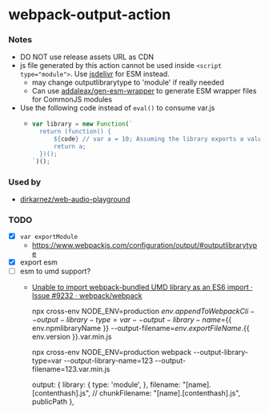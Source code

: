 webpack-output-action
=====================
### Notes
- DO NOT use release assets URL as CDN
- js file generated by this action cannot be used inside `<script type="module">`.  Use [jsdelivr](https://www.jsdelivr.com/) for ESM instead.
  - may change outputlibrarytype to 'module' if really needed
  - Can use [addaleax/gen-esm-wrapper](https://github.com/addaleax/gen-esm-wrapper) to generate ESM wrapper files for CommonJS modules
- Use the following code instead of `eval()` to consume var.js
  	- ```javascript
  	  var library = new Function(`
  	  	return (function() {
  	  		${code} // var a = 10; Assuming the library exports a value
  	  		return a;
  	  	})();
  	  `)();
  	  ```
   

  


### Used by
- [dirkarnez/web-audio-playground](https://github.com/dirkarnez/web-audio-playground)

### TODO
- [x] `var exportModule`
  - https://www.webpackjs.com/configuration/output/#outputlibrarytype
- [x] export esm
- [ ] esm to umd support?
  - [Unable to import webpack-bundled UMD library as an ES6 import · Issue #9232 · webpack/webpack](https://github.com/webpack/webpack/issues/9232)


    npx cross-env NODE_ENV=production ${{ env.appendToWebpackCli }} --output-library-type=var --output-library-name=${{ env.npmlibraryName }} --output-filename=${{ env.exportFileName }}.${{ env.version }}.var.min.js



     npx cross-env NODE_ENV=production webpack --output-library-type=var --output-library-name=123 --output-filename=123.var.min.js


	output: {
		library: {
			type: 'module',
		},
		filename: "[name].[contenthash].js",
		// chunkFilename: "[name].[contenthash].js",
		publicPath
	},
